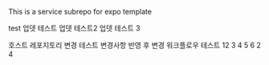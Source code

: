 This is a service subrepo for expo template


test
업뎃 테스트
업뎃 테스트2
업뎃 테스트 3

호스트 레포지토리 변경 테스트
변경사항 반영 후 변경
워크플로우 테스트
12
3
4
5
6
2
4
